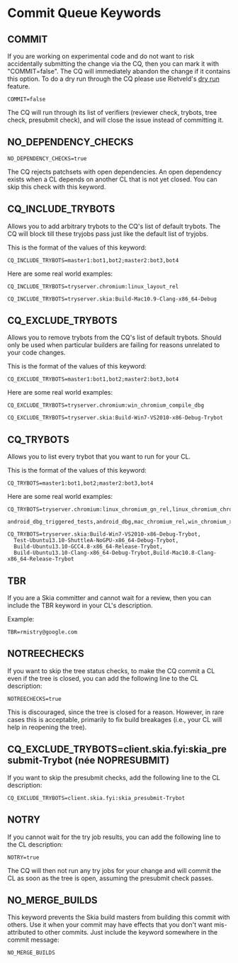 Commit Queue Keywords
=====================

COMMIT
------

If you are working on experimental code and do not want to risk accidentally
submitting the change via the CQ, then you can mark it with "COMMIT=false".
The CQ will immediately abandon the change if it contains this option.
To do a dry run through the CQ please use Rietveld's [dry run](https://groups.google.com/a/chromium.org/forum/#!topic/chromium-dev/G5-X0_tfmok) feature.

    COMMIT=false

The CQ will run through its list of verifiers (reviewer check, trybots, tree check,
presubmit check), and will close the issue instead of committing it.

NO_DEPENDENCY_CHECKS
--------------------

    NO_DEPENDENCY_CHECKS=true

The CQ rejects patchsets with open dependencies. An open dependency exists when a CL
depends on another CL that is not yet closed. You can skip this check with this keyword.

CQ_INCLUDE_TRYBOTS
------------------

Allows you to add arbitrary trybots to the CQ's list of default trybots.
The CQ will block till these tryjobs pass just like the default list of tryjobs.

This is the format of the values of this keyword:

    CQ_INCLUDE_TRYBOTS=master1:bot1,bot2;master2:bot3,bot4

Here are some real world examples:

    CQ_INCLUDE_TRYBOTS=tryserver.chromium:linux_layout_rel

    CQ_INCLUDE_TRYBOTS=tryserver.skia:Build-Mac10.9-Clang-x86_64-Debug

CQ_EXCLUDE_TRYBOTS
------------------

Allows you to remove trybots from the CQ's list of default trybots. Should only be
used when particular builders are failing for reasons unrelated to your code changes.

This is the format of the values of this keyword:

    CQ_EXCLUDE_TRYBOTS=master1:bot1,bot2;master2:bot3,bot4

Here are some real world examples:

    CQ_EXCLUDE_TRYBOTS=tryserver.chromium:win_chromium_compile_dbg

    CQ_EXCLUDE_TRYBOTS=tryserver.skia:Build-Win7-VS2010-x86-Debug-Trybot

CQ_TRYBOTS
----------

Allows you to list every trybot that you want to run for your CL.

This is the format of the values of this keyword:

    CQ_TRYBOTS=master1:bot1,bot2;master2:bot3,bot4

Here are some real world examples:

    CQ_TRYBOTS=tryserver.chromium:linux_chromium_gn_rel,linux_chromium_chromeos_rel,
      android_dbg_triggered_tests,android_dbg,mac_chromium_rel,win_chromium_x64_rel

    CQ_TRYBOTS=tryserver.skia:Build-Win7-VS2010-x86-Debug-Trybot,
      Test-Ubuntu13.10-ShuttleA-NoGPU-x86_64-Debug-Trybot,
      Build-Ubuntu13.10-GCC4.8-x86_64-Release-Trybot,
      Build-Ubuntu13.10-Clang-x86_64-Debug-Trybot,Build-Mac10.8-Clang-x86_64-Release-Trybot

TBR
---

If you are a Skia committer and cannot wait for a review,
then you can include the TBR keyword in your CL's description.

Example:

    TBR=rmistry@google.com

NOTREECHECKS
------------

If you want to skip the tree status checks, to make the CQ commit a CL even if the tree is closed,
you can add the following line to the CL description:

    NOTREECHECKS=true

This is discouraged, since the tree is closed for a reason. However, in rare cases this is acceptable,
primarily to fix build breakages (i.e., your CL will help in reopening the tree).

CQ_EXCLUDE_TRYBOTS=client.skia.fyi:skia_presubmit-Trybot (née NOPRESUBMIT)
-----------

If you want to skip the presubmit checks, add the following line to the CL description:

    CQ_EXCLUDE_TRYBOTS=client.skia.fyi:skia_presubmit-Trybot

NOTRY
-----

If you cannot wait for the try job results, you can add the following line to the CL description:

    NOTRY=true

The CQ will then not run any try jobs for your change and will commit the CL as soon as the tree is open, assuming the presubmit check passes.

NO_MERGE_BUILDS
---------------

This keyword prevents the Skia build masters from building this commit with others. Use it when your
commit may have effects that you don't want mis-attributed to other commits. Just include the keyword
somewhere in the commit message:

    NO_MERGE_BUILDS
